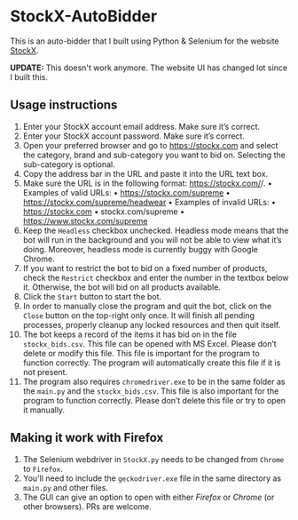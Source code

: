 # StockX-AutoBidder
This is an auto-bidder that I built using Python &amp; Selenium for the website [StockX](https://stockx.com).

**UPDATE:** This doesn't work anymore. The website UI has changed lot since I built this.

## Usage instructions
1.	Enter your StockX account email address. Make sure it’s correct.
2.	Enter your StockX account password. Make sure it’s correct.
3.	Open your preferred browser and go to https://stockx.com and select the category, brand and sub-category you want to bid on. Selecting the sub-category is optional.
4.	Copy the address bar in the URL and paste it into the URL text box.
5.	Make sure the URL is in the following format: https://stockx.com/<brand>/<sub-category>. 
    •	Examples of valid URLs:
        •	https://stockx.com/supreme
        •	https://stockx.com/supreme/headwear
    •	Examples of invalid URLs:
        •	https://stockx.com
        •	stockx.com/supreme
        •	https://www.stockx.com/supreme
6.	Keep the `Headless` checkbox unchecked. Headless mode means that the bot will run in the background and you will not be able to view what it’s doing. Moreover, headless mode is currently buggy with Google Chrome.
7.	If you want to restrict the bot to bid on a fixed number of products, check the `Restrict` checkbox and enter the number in the textbox below it. Otherwise, the bot will bid on all products available.
8.	Click the `Start` button to start the bot.
9.	In order to manually close the program and quit the bot, click on the `Close` button on the top-right only once. It will finish all pending processes, properly cleanup any locked resources and then quit itself.
10.	The bot keeps a record of the items it has bid on in the file `stockx_bids.csv`. This file can be opened with MS Excel. Please don’t delete or modify this file. This file is important for the program to function correctly. The program will automatically create this file if it is not present.
11.	The program also requires `chromedriver.exe` to be in the same folder as the `main.py` and the `stockx_bids.csv`. This file is also important for the program to function correctly. Please don’t delete this file or try to open it manually.
  
## Making it work with Firefox
1. The Selenium webdriver in `StockX.py` needs to be changed from `Chrome` to `Firefox`.
2. You'll need to include the `geckodriver.exe` file in the same directory as `main.py` and other files.
3. The GUI can give an option to open with either _Firefox_ or _Chrome_ (or other browsers). PRs are welcome.
